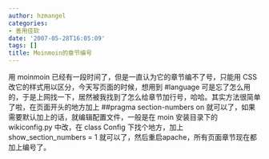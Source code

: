 ```yaml
---
author: hzmangel
categories:
- 善用佳软
date: '2007-05-28T16:05:09'
tags: []
title: Moinmoin的章节编号
---
```

用 moinmoin 已经有一段时间了，但是一直认为它的章节编不了号，只能用 CSS 改它的样式用以区分，今天写页面的时候，想用到 #language 可是忘了怎么用的，于是上网找一下，居然被我找到了怎么给章节加行号，哈哈。其实方法很简单了啦，在页面开头的地方加上 ##pragma section-numbers on 就可以了，如果需要默认加上的话，就编辑配置文件，一般是在 moin 安装目录下的 wikiconfig.py 中改，在  class Config 下找个地方，加上 show_section_numbers = 1 就可以了，然后重启apache，所有页面章节现在都加上编号了。